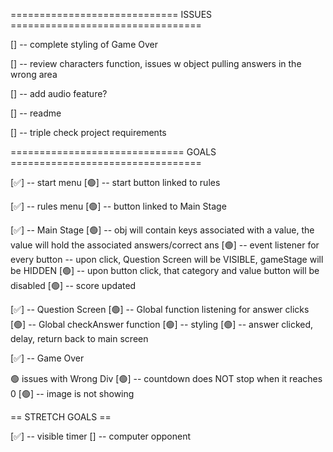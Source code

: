 
============================= ISSUES =================================

[] -- complete styling of Game Over

[] -- review characters function, issues w object pulling answers in the wrong area

[] -- add audio feature?

[] -- readme

[] -- triple check project requirements 

============================== GOALS =================================

[✅] -- start menu
		[🟢] -- start button linked to rules

[✅] -- rules menu
		[🟢] -- button linked to Main Stage

[✅] -- Main Stage
		[🟢] -- obj will contain keys associated with a value, the value will hold the associated answers/correct ans
		[🟢] -- event listener for every button -- upon click, Question Screen will be VISIBLE, gameStage will be HIDDEN
		[🟢] -- upon button click, that category and value button will be disabled
		[🟢] -- score updated

[✅] -- Question Screen
		[🟢] -- Global function listening for answer clicks
		[🟢] -- Global checkAnswer function
		[🟢] -- styling
		[🟢] -- answer clicked, delay, return back to main screen

[✅] -- Game Over

🟢 issues with Wrong Div
		[🟢] -- countdown does NOT stop when it reaches 0
		[🟢] -- image is not showing

== STRETCH GOALS ==

[✅] -- visible timer
[] -- computer opponent
